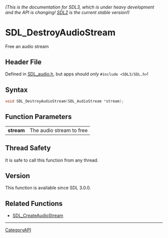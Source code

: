###### (This is the documentation for SDL3, which is under heavy development and the API is changing! [SDL2](https://wiki.libsdl.org/SDL2/) is the current stable version!)
# SDL_DestroyAudioStream

Free an audio stream 

## Header File

Defined in [SDL_audio.h](https://github.com/libsdl-org/SDL/blob/main/include/SDL3/SDL_audio.h), but apps should _only_ `#include <SDL3/SDL.h>`!

## Syntax

```c
void SDL_DestroyAudioStream(SDL_AudioStream *stream);

```

## Function Parameters

|                |                          |
| -------------- | ------------------------ |
| **stream**     | The audio stream to free |

## Thread Safety

It is safe to call this function from any thread.

## Version

This function is available since SDL 3.0.0.

## Related Functions

* [SDL_CreateAudioStream](SDL_CreateAudioStream)

----
[CategoryAPI](CategoryAPI)

